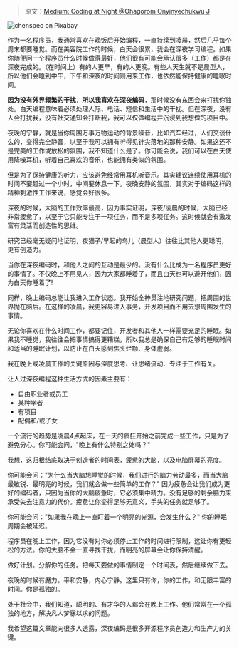> 原文：[Medium: Coding at Night @Ohagorom Onyinyechukwu J](https://medium.com/better-programming/coding-at-night-276875b562d2)

![chenspec on Pixabay](https://upload-images.jianshu.io/upload_images/2648731-707d3b4ae76a3bb7.jpeg?imageMogr2/auto-orient/strip%7CimageView2/2/w/1240)

作为一名程序员，我通常喜欢在晚饭后开始编程，一直持续到凌晨，然后几乎每个周末都要睡觉。而在美容院工作的时候，白天会很累，我会在深夜学习编程。如果你随便问一个程序员什么时候做得最好，他们很有可能会承认很多（工作）都是在深夜完成的。（在时间上）有的人更早，有的人更晚。有些人天生就不是晨型人，所以他们会睡到中午，下午和深夜的时间则用来工作，也依然能保持健康的睡眠时间。

**因为没有外界频繁的干扰，所以我喜欢在深夜编码**，那时候没有东西会来打扰你独处。白天编程意味着必须处理人际、电话、短信和生活中的干扰。但在深夜，没有人会打扰我，没有社交通知会打断我，我可以仅做编程并沉浸到我想做的项目中。

夜晚的宁静，就是当你周围万事万物运动的背景噪音，比如汽车经过，人们交谈什么的，变得完全静音，以至于我可以拥有听得见针尖落地的那种安静。如果这还不是完美的工作或放松的氛围，我不知道什么是了。你可能会说，我们可以在白天使用降噪耳机，听着自己喜欢的音乐，也能拥有类似的氛围。

但是为了保持健康的听力，应该避免经常用耳机听音乐。其实建议连续使用耳机的时间不要超过一个小时，中间要休息一下。夜晚安静的氛围，其实对于编码这样的精神刺激性工作来说，感觉会好很多。

深夜的时候，大脑的工作效率最高，因为事实证明，深夜/凌晨的时候，大脑已经非常疲惫了，以至于它只能专注于一项任务，而不是多项任务。这时候就会有激发富有灵活而创造性的思维。

研究已经毫无疑问地证明，夜猫子/早起的鸟儿（晨型人）往往比其他人更聪明，更有创造力。

当你在深夜编码时，和他人之间的互动是最少的。没有什么比成为一名程序员更好的事情了。不仅晚上不用见人，因为大家都睡着了，而且白天也可以避开他们，因为白天你睡着了!

同样，晚上编码总能让我进入工作状态。我开始全神贯注地研究问题，把周围的世界抛在脑后。在这样的凌晨，我更容易进入事务，开发项目而不用去想周围发生的事情。

无论你喜欢在什么时间工作，都要记住，开发者和其他人一样需要充足的睡眠。如果我不睡觉，我往往会把事情搞得更糟糕，所以我总是确保自己有足够的睡眠时间和适当的睡眠计划，以防止在白天感到焦头烂额、身体虚弱。

我在晚上或凌晨工作的关键原因与深度思考、让思绪流动、专注于工作有关。

让人过深夜编程这种生活方式的因素主要有：

* 自由职业者或员工
* 某种学者
* 有项目
* 配偶和/或子女

一个流行的趋势是凌晨4点起床，在一天的疯狂开始之前完成一些工作，只是为了避免分心。你可能会问，"晚上有什么特别之处吗？"

我想，这归根结底取决于创造者的时间表，疲惫的大脑，以及电脑屏幕的亮度。

你可能会问："为什么当大脑想睡觉的时候，我们进行的脑力劳动最多，而当大脑最敏锐、最明亮的时候，我们就会做一些简单的工作？" 因为疲惫会让我们成为更好的编码者，只因为当你的大脑疲惫时，它必须集中精力。没有足够的剩余脑力来承受失去注意力的代价。疲惫让你变得足够无意义，手头的任务就足够了。

你可能会问："如果我在晚上一直盯着一个明亮的光源，会发生什么？" 你的睡眠周期会被延迟。

程序员在晚上工作，因为它没有对你必须停止工作的时间进行限制，这让你有更轻松的方法。你的大脑不会一直寻找干扰，而明亮的屏幕会让你保持清醒。

做好计划。分解你的任务。把每天要做的事情制定一个时间表，然后继续做下去。

夜晚的时候有魔力。平和安静，内心宁静。这里只有你，你的工作，和无限丰富的时间。你是孤独的。

处于社会中，我们知道，聪明的、有才华的人都会在晚上工作。他们常常在一个孤独的地方，解决凡人梦寐以求的问题。

我希望这篇文章能向很多人透露，深夜编码是很多开源程序员创造力和生产力的关键。
